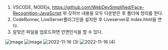 1. VSCODE, NODEjs, https://github.com/WebDevSimplified/Face-Recognition-JavaScript 위 깃허브 내용을 모두 다운받은 후 폴더에 정리를 한다.
2. CodeRunner, LiveServer플러그인을 설치한 후 Liveserver로 index.html을 연다.
3. 알맞은 파일을 업로드하면 안면인식을 할 수 있다.

![image](https://user-images.githubusercontent.com/50912987/202207692-b62a2ce4-cf5a-42b1-81c0-4adf9f7ee62b.png)
![image](https://user-images.githubusercontent.com/50912987/202207603-69bb5e66-b0d4-4586-a777-9501d22e315d.png)
![2022-11-16 (3)](https://user-images.githubusercontent.com/50912987/202208100-9b0d1ff2-5566-42c2-9ac6-b83d01040bd3.png)
![2022-11-16 (4)](https://user-images.githubusercontent.com/50912987/202208114-a6d6c4c5-4da4-4cae-9071-cade0f9267e2.png)

